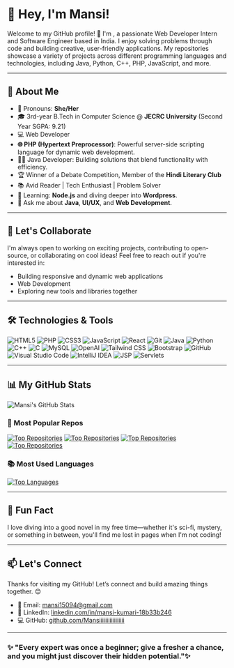 # 👋 Hey, I'm Mansi! 

Welcome to my GitHub profile! 👋 I'm , a passionate Web Developer Intern and Software Engineer based in India. I enjoy solving problems through code and building creative, user-friendly applications. My repositories showcase a variety of projects across different programming languages and technologies, including Java, Python, C++, PHP, JavaScript, and more.

---

## 🚀 About Me
- 🌸 Pronouns: **She/Her**
- 🎓 3rd-year B.Tech in Computer Science @ **JECRC University** (Second Year SGPA: 9.21)
- 💻 Web Developer
- **🌐 PHP (Hypertext Preprocessor)**: Powerful server-side scripting language for dynamic web development.
- 👨‍💻 Java Developer: Building solutions that blend functionality with efficiency.
- 🏆 Winner of a Debate Competition, Member of the **Hindi Literary Club**
- 📚 Avid Reader | Tech Enthusiast | Problem Solver
- 🌱 Learning: **Node.js** and diving deeper into **Wordpress**.
- 💬 Ask me about **Java**, **UI/UX**, and **Web Development**.

---

## 🤝 Let's Collaborate
I'm always open to working on exciting projects, contributing to open-source, or collaborating on cool ideas! Feel free to reach out if you're interested in:
- Building responsive and dynamic web applications
- Web Development
- Exploring new tools and libraries together

---

## 🛠️ Technologies & Tools
![HTML5](https://img.shields.io/badge/-HTML5-E34F26?style=flat&logo=html5&logoColor=white)
![PHP](https://img.shields.io/badge/-PHP-777BB4?style=flat&logo=php&logoColor=white)
![CSS3](https://img.shields.io/badge/-CSS3-1572B6?style=flat&logo=css3&logoColor=white)
![JavaScript](https://img.shields.io/badge/-JavaScript-F7DF1E?style=flat&logo=javascript&logoColor=black)
![React](https://img.shields.io/badge/-React-61DAFB?style=flat&logo=react&logoColor=black)
![Git](https://img.shields.io/badge/-Git-F05032?style=flat&logo=git&logoColor=white)
![Java](https://img.shields.io/badge/-Java-007396?style=flat&logo=java&logoColor=white)
![Python](https://img.shields.io/badge/-Python-3776AB?style=flat&logo=python&logoColor=white)
![C++](https://img.shields.io/badge/-C++-00599C?style=flat&logo=c%2B%2B&logoColor=white)
![C](https://img.shields.io/badge/-C-A8B9CC?style=flat&logo=c&logoColor=black)
![MySQL](https://img.shields.io/badge/-MySQL-4479A1?style=flat&logo=mysql&logoColor=white)
![OpenAI](https://img.shields.io/badge/-OpenAI-412991?style=flat&logo=openai&logoColor=white)
![Tailwind CSS](https://img.shields.io/badge/-Tailwind%20CSS-38B2AC?style=flat&logo=tailwind-css&logoColor=white)
![Bootstrap](https://img.shields.io/badge/-Bootstrap-563D7C?style=flat&logo=bootstrap&logoColor=white)
![GitHub](https://img.shields.io/badge/-GitHub-181717?style=flat&logo=github&logoColor=white)
![Visual Studio Code](https://img.shields.io/badge/-Visual%20Studio%20Code-007ACC?style=flat&logo=visualstudiocode&logoColor=white)
![IntelliJ IDEA](https://img.shields.io/badge/-IntelliJ%20IDEA-000000?style=flat&logo=intellijidea&logoColor=white)
![JSP](https://img.shields.io/badge/-JSP-007396?style=flat&logo=java&logoColor=white)
![Servlets](https://img.shields.io/badge/-Servlets-007396?style=flat&logo=java&logoColor=white)



---

## 📊 My GitHub Stats
![Mansi's GitHub Stats](https://github-readme-stats.vercel.app/api?username=Mansiiiiiiiiiiiiiiiii&show_icons=true&theme=radical)


### 🌟 Most Popular Repos

[![Top Repositories](https://github-readme-stats.vercel.app/api/pin/?username=Mansiiiiiiiiiiiiiiiii&repo=LeetCode&theme=radical&cache_seconds=1800)](https://github.com/Mansiiiiiiiiiiiiiiiii/LeetCode)
[![Top Repositories](https://github-readme-stats.vercel.app/api/pin/?username=Mansiiiiiiiiiiiiiiiii&repo=Login-Page&theme=radical&cache_seconds=1800)](https://github.com/Mansiiiiiiiiiiiiiiiii/Login-Page)
[![Top Repositories](https://github-readme-stats.vercel.app/api/pin/?username=Mansiiiiiiiiiiiiiiiii&repo=Adv-Java&theme=radical&cache_seconds=1800)](https://github.com/Mansiiiiiiiiiiiiiiiii/Adv-Java)
[![Top Repositories](https://github-readme-stats.vercel.app/api/pin/?username=Mansiiiiiiiiiiiiiiiii&repo=PHP&theme=radical&cache_seconds=1800)](https://github.com/Mansiiiiiiiiiiiiiiiii/PHP)



### 📚 Most Used Languages
[![Top Languages](https://github-readme-stats.vercel.app/api/top-langs/?username=Mansiiiiiiiiiiiiiiiii&layout=compact&langs_count=25&theme=radical&cache_seconds=1800)](https://github.com/Mansiiiiiiiiiiiiiiiii/github-readme-stats)

---

## 🎉 Fun Fact
I love diving into a good novel in my free time—whether it's sci-fi, mystery, or something in between, you'll find me lost in pages when I'm not coding!

---

## 📫 Let's Connect
Thanks for visiting my GitHub! Let’s connect and build amazing things together. 😊
- 📧 Email: [mansi15094@gmail.com](mailto:mansi15094@gmail.com)
- 💼 LinkedIn: [linkedin.com/in/mansi-kumari-18b33b246](https://linkedin.com/in/mansi-kumari-18b33b246)
- 💻 GitHub: [github.com/Mansiiiiiiiiiiiiiiiii](https://github.com/Mansiiiiiiiiiiiiiiiii)

---

### ✨ "Every expert was once a beginner; give a fresher a chance, and you might just discover their hidden potential."✨
